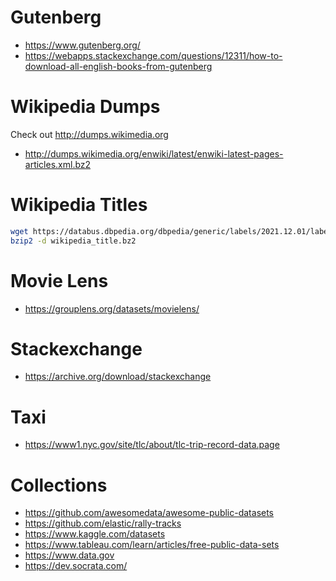 
# Gutenberg

- https://www.gutenberg.org/
- https://webapps.stackexchange.com/questions/12311/how-to-download-all-english-books-from-gutenberg

# Wikipedia Dumps

Check out http://dumps.wikimedia.org

- http://dumps.wikimedia.org/enwiki/latest/enwiki-latest-pages-articles.xml.bz2

# Wikipedia Titles

```bash
wget https://databus.dbpedia.org/dbpedia/generic/labels/2021.12.01/labels_lang=en.ttl.bz2 -O wikipedia_title.bz2
bzip2 -d wikipedia_title.bz2
```

# Movie Lens

 - https://grouplens.org/datasets/movielens/

# Stackexchange

- https://archive.org/download/stackexchange

# Taxi

- https://www1.nyc.gov/site/tlc/about/tlc-trip-record-data.page

# Collections

- https://github.com/awesomedata/awesome-public-datasets
- https://github.com/elastic/rally-tracks
- https://www.kaggle.com/datasets
- https://www.tableau.com/learn/articles/free-public-data-sets
- https://www.data.gov
- https://dev.socrata.com/
